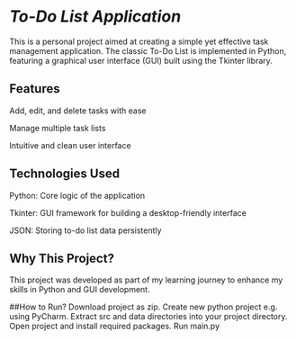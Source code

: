 # *To-Do List Application*

This is a personal project aimed at creating a simple yet effective task management application. The classic To-Do List is implemented in Python, featuring a graphical user interface (GUI) built using the Tkinter library.

## Features
Add, edit, and delete tasks with ease

Manage multiple task lists

Intuitive and clean user interface

## Technologies Used
Python: Core logic of the application

Tkinter: GUI framework for building a desktop-friendly interface

JSON: Storing to-do list data persistently

## Why This Project?
This project was developed as part of my learning journey to enhance my skills in Python and GUI development.

##How to Run?
Download project as zip. 
Create new python project e.g. using PyCharm.
Extract src and data directories into your project directory.
Open project and install required packages.
Run main.py

